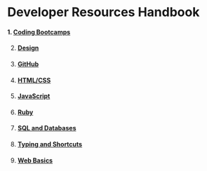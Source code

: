 # Developer Resources Handbook

#### 1. [Coding Bootcamps](./bootcamps/bootcamps.md)
2. #### [Design](./design/design.md)
3. #### [GitHub](./github/github.md)
4. #### [HTML/CSS](./html-css/html-css.md)
5. #### [JavaScript](./js/js.md)
6. #### [Ruby](./ruby/ruby.md)
7. #### [SQL and Databases](./db/sql-db.md)
8. #### [Typing and Shortcuts](./shortcuts/shortcuts.md)
9. #### [Web Basics](./web/web.md)

